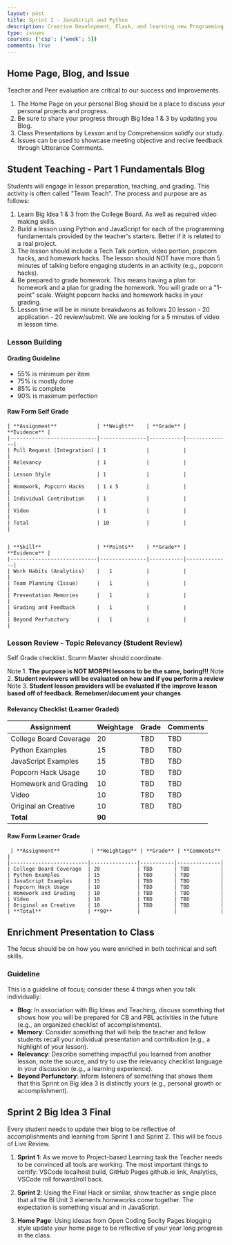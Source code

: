 ```yaml
---
layout: post
title: Sprint 2 - JavaScript and Python 
description: Creative Development, Flask, and learning new Programming Languages.
type: issues
courses: {'csp': {'week': 5}}
comments: True
---
```


## Home Page, Blog, and Issue

Teacher and Peer evaluation are critical to our success and improvements.  

1. The Home Page on your personal Blog should be a place to discuss your personal projects and progress.
2. Be sure to share your progress through Big Idea 1 & 3 by updating you Blog.
3. Class Presentations by Lesson and by Comprehension solidfy our study.
4. Issues can be used to showcase meeting objective and recive feedback through Utterance Comments.

## Student Teaching - Part 1 Fundamentals Blog

Students will engage in lesson preparation, teaching, and grading. This activity is often called "Team Teach". The process and purpose are as follows:

1. Learn Big Idea 1 & 3 from the College Board.  As well as required video making skills.
2. Build a lesson using Python and JavaScript for each of the programming fundamentals provided by the teacher's starters.  Better if it is related to a real project.
3. The lesson should include a Tech Talk portion, video portion, popcorn hacks, and homework hacks. The lesson should NOT have more than 5 minutes of talking before engaging students in an activity (e.g., popcorn hacks).
4. Be prepared to grade homework. This means having a plan for homework and a plan for grading the homework. You will grade on a "1-point" scale. Weight popcorn hacks and homework hacks in your grading.
5. Lesson time will be in minute breakdwons as follows 20 lesson - 20 application - 20 review/submit. We are looking for a 5 minutes of video in lesson time.

### Lesson Building

#### Grading Guideline

- 55% is minimum per item
- 75% is mostly done
- 85% is complete
- 90% is maximum perfection

#### Raw Form Self Grade

```text
| **Assignment**             | **Weight**    | **Grade** | **Evidence** |
|----------------------------|---------------|-----------|--------------|
| Pull Request (Integration) | 1             |           |              |
| Relevancy                  | 1             |           |              |
| Lesson Style               | 1             |           |              |
| Homework, Popcorn Hacks    | 1 x 5         |           |              |
| Individual Contribution    | 1             |           |              |
| Video                      | 1             |           |              |
| Total                      | 10            |           |              |


| **Skill**                  | **Points**    | **Grade** | **Evidence** |
|----------------------------|---------------|-----------|--------------|
| Work Habits (Analytics)    |   1           |           |              |
| Team Planning (Issue)      |   1           |           |              |
| Presentation Memories      |   1           |           |              |
| Grading and Feedback       |   1           |           |              |
| Beyond Perfunctory         |   1           |           |              | 
```

### Lesson Review - Topic Relevancy (Student Review)

Self Grade checklist.  Scurm Master should coordinate.

Note 1. **The purpose is NOT MORPH lessons to be the same, boring!!!**
Note 2. **Student reviewers will be evaluated on how and if you perform a review**
Note 3. **Student lesson providers will be evaluated if the improve lesson based off of feedback.  Remebmer/document your changes**

#### Relevancy Checklist (Learner Graded)

| **Assignment**          | **Weightage** | **Grade** | **Comments** |
|-------------------------|---------------|-----------|--------------|
| College Board Coverage  | 20            | TBD       | TBD          |
| Python Examples         | 15            | TBD       | TBD          |
| JavaScript Examples     | 15            | TBD       | TBD          |
| Popcorn Hack Usage      | 10            | TBD       | TBD          |
| Homework and Grading    | 10            | TBD       | TBD          |
| Video                   | 10            | TBD       | TBD          |
| Original an Creative    | 10            | TBD       | TBD          |
| **Total**               | **90**        |           |              |

#### Raw Form Learner Grade

```text
 | **Assignment**          | **Weightage** | **Grade** | **Comments** |
|-------------------------|---------------|-----------|--------------|
| College Board Coverage  | 20            | TBD       | TBD          |
| Python Examples         | 15            | TBD       | TBD          |
| JavaScript Examples     | 15            | TBD       | TBD          |
| Popcorn Hack Usage      | 10            | TBD       | TBD          |
| Homework and Grading    | 10            | TBD       | TBD          |
| Video                   | 10            | TBD       | TBD          |
| Original an Creative    | 10            | TBD       | TBD          |
| **Total**               | **90**        |           |              |
```

## Enrichment Presentation to Class

The focus should be on how you were enriched in both technical and soft skills.

### Guideline

This is a guideline of focus; consider these 4 things when you talk individually:

- **Blog**: In association with Big Ideas and Teaching, discuss something that shows how you will be prepared for CB and PBL activities in the future (e.g., an organized checklist of accomplishments).
- **Memory**: Consider something that will help the teacher and fellow students recall your individual presentation and contribution (e.g., a highlight of your lesson).
- **Relevancy**: Describe something impactful you learned from another lesson, note the source, and try to use the relevancy checklist language in your discussion (e.g., a learning experience).
- **Beyond Perfunctory**: Inform listeners of something that shows them that this Sprint on Big Idea 3 is distinctly yours (e.g., personal growth or accomplishment).

## Sprint 2 Big Idea 3 Final

Every student needs to update their blog to be reflective of accomplishments and learning from Sprint 1 and Sprint 2.  This will be focus of Live Review.

1. **Sprint 1**: As we move to Project-based Learning task the Teacher needs to be convinced all tools are working.  The most important things to certify:  VSCode localhost build, GitHub Pages github.io link, Analytics, VSCode roll forward/roll back.

2. **Sprint 2**: Using the Final Hack or similar, show teacher as single place that all the BI Unit 3 elements homeworks come together.  The expectation is something visual and in JavaScript.

3. **Home Page**: Using ideaas from Open Coding Socity Pages blogging style update your home page to be reflective of your year long progress in the class.
